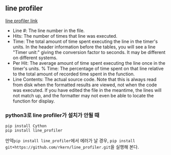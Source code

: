 
## line profiler

[line profiler link](https://github.com/rkern/line_profiler)

- Line #: The line number in the file.
- Hits: The number of times that line was executed.
- Time: The total amount of time spent executing the line in the timer's units. In the header information before the tables, you will see a line "Timer unit:" giving the conversion factor to seconds. It may be different on different systems.
- Per Hit: The average amount of time spent executing the line once in the timer's units.
% Time: The percentage of time spent on that line relative to the total amount of recorded time spent in the function.
- Line Contents: The actual source code. Note that this is always read from disk when the formatted results are viewed, not when the code was executed. If you have edited the file in the meantime, the lines will not match up, and the formatter may not even be able to locate the function for display.

### python3로 line profiler가 설치가 안될 때

```
pip install Cython
pip install line_profiler
```

만약`pip install line_profiler`에서 에러가 날 경우, `pip install git+https://github.com/rkern/line_profiler.git`을 실행해 본다.
